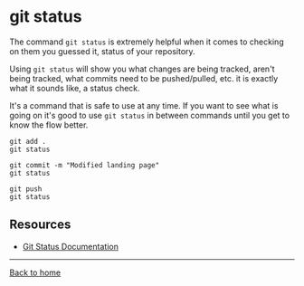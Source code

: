 # git status

The command `git status` is extremely helpful when it comes to checking on them you guessed it, status of your repository.

Using `git status` will show you what changes are being tracked, aren't being tracked, what commits need to be pushed/pulled, etc. it is exactly what it sounds like, a status check.

It's a command that is safe to use at any time. If you want to see what is going on it's good to use `git status` in between commands until you get to know the flow better.

```
git add .
git status

git commit -m "Modified landing page"
git status

git push
git status
```

## Resources

- [Git Status Documentation](https://git-scm.com/docs/git-status)

---

[Back to home](../README.md)